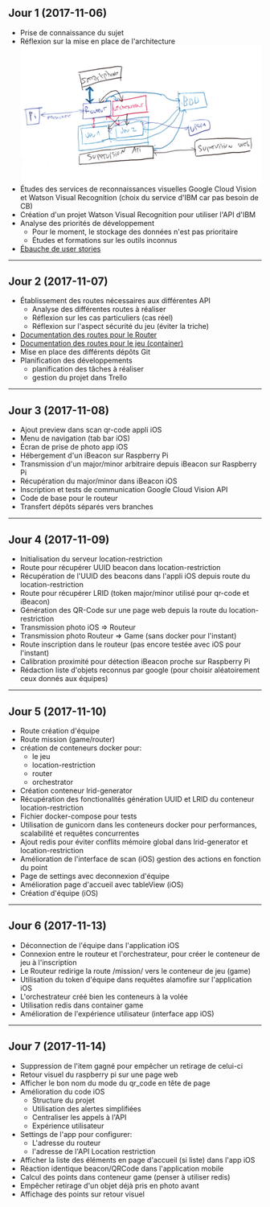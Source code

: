 
## Jour 1 (2017-11-06)

- Prise de connaissance du sujet
- Réflexion sur la mise en place de l'architecture
![alt text](https://github.com/afloury/Smart-Scavenger-Hunt/blob/master/doc/Images/schema.png "Architecture projet")
- Études des services de reconnaissances visuelles Google Cloud Vision et Watson Visual Recognition (choix du service d'IBM car pas besoin de CB)
- Création d'un projet Watson Visual Recognition pour utiliser l'API d'IBM
- Analyse des priorités de développement
    - Pour le moment, le stockage des données n'est pas prioritaire
    - Études et formations sur les outils inconnus
- [Ébauche de user stories](../blob/master/doc/2017-11-06/USER_STORIES.MD)

________

## Jour 2 (2017-11-07)

- Établissement des routes nécessaires aux différentes API
  - Analyse des différentes routes à réaliser
  - Réflexion sur les cas particuliers (cas réel)
  - Réflexion sur l'aspect sécurité du jeu (éviter la triche)
- [Documentation des routes pour le Router](https://github.com/afloury/Smart-Scavenger-Hunt-Router)
- [Documentation des routes pour le jeu (container)](https://github.com/afloury/Smart-Scavenger-Hunt-Game)
- Mise en place des différents dépôts Git
- Planification des développements
  - planification des tâches à réaliser
  - gestion du projet dans Trello

________

## Jour 3 (2017-11-08)

- Ajout preview dans scan qr-code appli iOS
- Menu de navigation (tab bar iOS)
- Écran de prise de photo app iOS
- Hébergement d'un iBeacon sur Raspberry Pi
- Transmission d'un major/minor arbitraire depuis iBeacon sur Raspberry Pi
- Récupération du major/minor dans iBeacon iOS
- Inscription et tests de communication Google Cloud Vision API
- Code de base pour le routeur
- Transfert dépôts séparés vers branches

________

## Jour 4 (2017-11-09)

- Initialisation du serveur location-restriction
- Route pour récupérer UUID beacon dans location-restriction
- Récupération de l'UUID des beacons dans l'appli iOS depuis route du location-restriction
- Route pour récupérer LRID (token major/minor utilisé pour qr-code et iBeacon)
- Génération des QR-Code sur une page web depuis la route du location-restriction
- Transmission photo iOS => Routeur
- Transmission photo Routeur => Game (sans docker pour l'instant)
- Route inscription dans le routeur (pas encore testée avec iOS pour l'instant)
- Calibration proximité pour détection iBeacon proche sur Raspberry Pi
- Rédaction liste d'objets reconnus par google (pour choisir aléatoirement ceux donnés aux équipes)

________

## Jour 5 (2017-11-10)

- Route création d'équipe
- Route mission (game/router)
- création de conteneurs docker pour:
  - le jeu
  - location-restriction
  - router
  - orchestrator
- Création conteneur lrid-generator
- Récupération des fonctionalités génération UUID et LRID du conteneur location-restriction
- Fichier docker-compose pour tests
- Utilisation de gunicorn dans les conteneurs docker pour performances, scalabilité et requêtes concurrentes
- Ajout redis pour éviter conflits mémoire global dans lrid-generator et location-restriction
- Amélioration de l'interface de scan (iOS) gestion des actions en fonction du point
- Page de settings avec deconnexion d'équipe
- Amélioration page d'accueil avec tableView (iOS)
- Création d'équipe (iOS)

________

## Jour 6 (2017-11-13)

- Déconnection de l'équipe dans l'application iOS
- Connexion entre le routeur et l'orchestrateur, pour créer le conteneur de jeu à l'inscription
- Le Routeur redirige la route /mission/ vers le conteneur de jeu (game)
- Utilisation du token d'équipe dans requêtes alamofire sur l'application iOS
- L'orchestrateur créé bien les conteneurs à la volée
- Utilisation redis dans container game
- Amélioration de l'expérience utilisateur (interface app iOS)

________

## Jour 7 (2017-11-14)

- Suppression de l'item gagné pour empêcher un retirage de celui-ci
- Retour visuel du raspberry pi sur une page web
- Afficher le bon nom du mode du qr_code en tête de page
- Amélioration du code iOS
  - Structure du projet
  - Utilisation des alertes simplifiées
  - Centraliser les appels à l'API
  - Expérience utilisateur
- Settings de l'app pour configurer:
  - L'adresse du routeur
  - l'adresse de l'API Location restriction
- Afficher la liste des éléments en page d'accueil (si liste) dans l'app iOS
- Réaction identique beacon/QRCode dans l'application mobile
- Calcul des points dans conteneur game (penser à utiliser redis)
- Empêcher retirage d'un objet déjà pris en photo avant
- Affichage des points sur retour visuel
